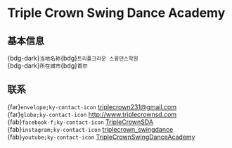 # Triple Crown Swing Dance Academy

## 基本信息

{bdg-dark}`当地名称`{bdg}`트리플크라운 스윙댄스학원`  
{bdg-dark}`所在城市`{bdg}`首尔`  

## 联系

{far}`envelope;ky-contact-icon` <triplecrown231@gmail.com>  
{far}`globe;ky-contact-icon` <http://www.triplecrownsd.com>  
{fab}`facebook-f;ky-contact-icon` [TripleCrownSDA](https://www.facebook.com/TripleCrownSDA)  
{fab}`instagram;ky-contact-icon` [triplecrown_swingdance](http://instagram.com/triplecrown_swingdance)  
{fab}`youtube;ky-contact-icon` [TripleCrownSwingDanceAcademy](https://youtube.com/TripleCrownSwingDanceAcademy)  
